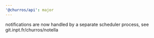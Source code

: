 ```yaml
---
'@churros/api': major
---
```


notifications are now handled by a separate scheduler process, see git.inpt.fr/churros/notella
